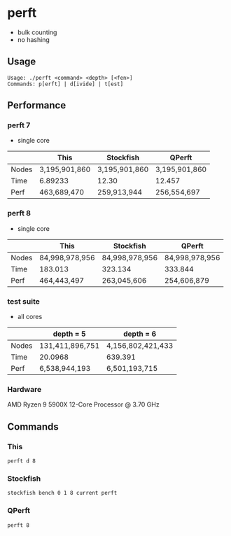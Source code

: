 # perft

* bulk counting
* no hashing

## Usage

```
Usage: ./perft <command> <depth> [<fen>]
Commands: p[erft] | d[ivide] | t[est]
```

## Performance

### perft 7

* single core

|       | This          | Stockfish     | QPerft        |
|-------|---------------|---------------|---------------|
| Nodes | 3,195,901,860 | 3,195,901,860 | 3,195,901,860 |
| Time  | 6.89233       | 12.30         | 12.457        |
| Perf  | 463,689,470   | 259,913,944   | 256,554,697   |

### perft 8

* single core

|       | This           | Stockfish      | QPerft         |
|-------|----------------|----------------|----------------|
| Nodes | 84,998,978,956 | 84,998,978,956 | 84,998,978,956 |
| Time  | 183.013        | 323.134        | 333.844        |
| Perf  | 464,443,497    | 263,045,606    | 254,606,879    |

### test suite

* all cores

|       | depth = 5       | depth = 6         |
|-------|-----------------|-------------------|
| Nodes | 131,411,896,751 | 4,156,802,421,433 |
| Time  | 20.0968         | 639.391           |
| Perf  | 6,538,944,193   | 6,501,193,715     |

### Hardware

AMD Ryzen 9 5900X 12-Core Processor @ 3.70 GHz

## Commands

### This

`perft d 8`

### Stockfish

`stockfish bench 0 1 8 current perft`

### QPerft

`perft 8`
